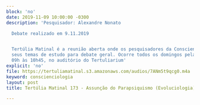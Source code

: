 ```yaml
---
block: 'no'
date: 2019-11-09 10:00:00 -0300
description: 'Pesquisador: Alexandre Nonato

  Debate realizado em 9.11.2019


  Tertúlia Matinal é a reunião aberta onde os pesquisadores da Conscienciologia apresentam
  seus temas de estudo para debate geral. Ocorre todos os domingos pela manhã, das
  09h às 10h45, no auditório do Tertuliarium'
explicit: 'no'
file: https://tertuliamatinal.s3.amazonaws.com/audios/7ANm5t9qcg0.m4a
keyword: conscienciologia
layout: post
title: Tertúlia Matinal 173 - Assunção do Parapsiquismo (Evoluciologia)

---
```

